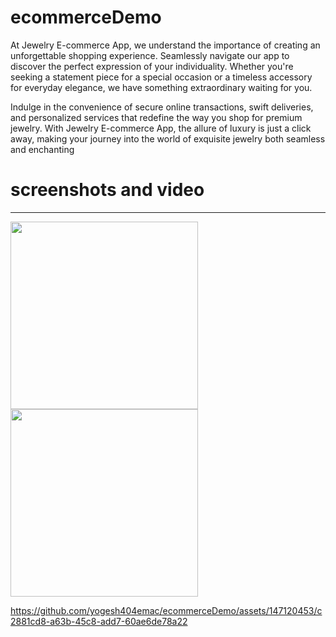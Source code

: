 # ecommerceDemo
At Jewelry E-commerce App, we understand the importance of creating an unforgettable shopping experience. Seamlessly navigate our app to discover the perfect expression of your individuality. Whether you're seeking a statement piece for a special occasion or a timeless accessory for everyday elegance, we have something extraordinary waiting for you.

Indulge in the convenience of secure online transactions, swift deliveries, and personalized services that redefine the way you shop for premium jewelry. With Jewelry E-commerce App, the allure of luxury is just a click away, making your journey into the world of exquisite jewelry both seamless and enchanting

#  screenshots and video
<hr> 


<img src="https://github-production-user-asset-6210df.s3.amazonaws.com/147120453/291961727-7b726642-1705-41df-a376-5fb246b961dd.png?X-Amz-Algorithm=AWS4-HMAC-SHA256&X-Amz-Credential=AKIAIWNJYAX4CSVEH53A%2F20231220%2Fus-east-1%2Fs3%2Faws4_request&X-Amz-Date=20231220T165411Z&X-Amz-Expires=300&X-Amz-Signature=da3d68062660d7f0cf31011f155bd5dfff9bee25a4e65a6cf88abfd9aafd0d82&X-Amz-SignedHeaders=host&actor_id=147120453&key_id=0&repo_id=712009884" width="300">
<br>

<img src="https://github-production-user-asset-6210df.s3.amazonaws.com/147120453/291962547-1e400315-2d69-41a1-baac-9aa04b1740cb.png?X-Amz-Algorithm=AWS4-HMAC-SHA256&X-Amz-Credential=AKIAIWNJYAX4CSVEH53A%2F20231220%2Fus-east-1%2Fs3%2Faws4_request&X-Amz-Date=20231220T165706Z&X-Amz-Expires=300&X-Amz-Signature=00fa356828a067f67e14df05a50e3a4f01e544b6b20a96a5c3ef1ebcdd046b87&X-Amz-SignedHeaders=host&actor_id=147120453&key_id=0&repo_id=712009884" width="300">




https://github.com/yogesh404emac/ecommerceDemo/assets/147120453/c2881cd8-a63b-45c8-add7-60ae6de78a22


